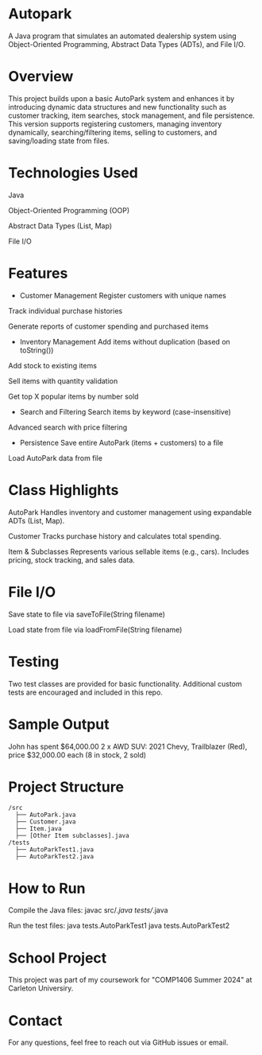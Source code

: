 # Autopark
A Java program that simulates an automated dealership system using Object-Oriented Programming, Abstract Data Types (ADTs), and File I/O.

# Overview
This project builds upon a basic AutoPark system and enhances it by introducing dynamic data structures and new functionality such as customer tracking, item searches, stock management, and file persistence. This version supports registering customers, managing inventory dynamically, searching/filtering items, selling to customers, and saving/loading state from files.

# Technologies Used
Java

Object-Oriented Programming (OOP)

Abstract Data Types (List, Map)

File I/O

# Features
- Customer Management
Register customers with unique names

Track individual purchase histories

Generate reports of customer spending and purchased items

- Inventory Management
Add items without duplication (based on toString())

Add stock to existing items

Sell items with quantity validation

Get top X popular items by number sold

- Search and Filtering
Search items by keyword (case-insensitive)

Advanced search with price filtering

- Persistence
Save entire AutoPark (items + customers) to a file

Load AutoPark data from file

# Class Highlights
AutoPark
Handles inventory and customer management using expandable ADTs (List, Map).

Customer
Tracks purchase history and calculates total spending.

Item & Subclasses
Represents various sellable items (e.g., cars). Includes pricing, stock tracking, and sales data.

# File I/O
Save state to file via saveToFile(String filename)

Load state from file via loadFromFile(String filename)

# Testing
Two test classes are provided for basic functionality. Additional custom tests are encouraged and included in this repo.

# Sample Output
John has spent $64,000.00
2 x AWD SUV: 2021 Chevy, Trailblazer (Red), price $32,000.00 each (8 in stock, 2 sold)

# Project Structure
```
/src
  ├── AutoPark.java
  ├── Customer.java
  ├── Item.java
  ├── [Other Item subclasses].java
/tests
  ├── AutoParkTest1.java
  ├── AutoParkTest2.java
```

# How to Run
Compile the Java files:
javac src/*.java tests/*.java

Run the test files:
java tests.AutoParkTest1
java tests.AutoParkTest2

# School Project
This project was part of my coursework for "COMP1406 Summer 2024" at Carleton Universiry.

# Contact
For any questions, feel free to reach out via GitHub issues or email.
